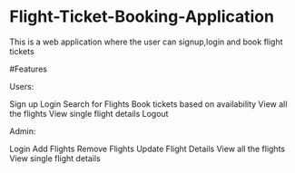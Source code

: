 # Flight-Ticket-Booking-Application
This is a web application where the user can signup,login and book flight tickets

#Features

Users:

Sign up 
Login
Search for Flights
Book tickets based on availability
View all the flights
View single flight details
Logout

Admin:

Login
Add Flights
Remove Flights
Update Flight Details
View all the flights
View single flight details
